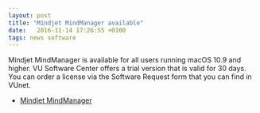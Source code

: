 ```yaml
---
layout: post
title: "Mindjet MindManager available"
date:   2016-11-14 17:26:55 +0100
tags: news software
---
```


Mindjet MindManager is available for all users running macOS 10.9 and higher. VU Software Center offers a trial version that is valid for 30 days. You can order a license via the Software Request form that you can find in VUnet.

* [Mindjet MindManager](munki://detail-mindmanager)
